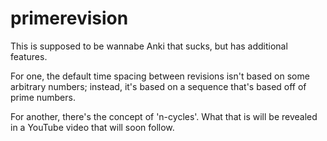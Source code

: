 # primerevision

This is supposed to be wannabe Anki that sucks, but has additional features.

For one, the default time spacing between revisions isn't based on some arbitrary numbers; 
instead, it's based on a sequence that's based off of prime numbers.

For another, there's the concept of 'n-cycles'.
What that is will be revealed in a YouTube video that will soon follow.

